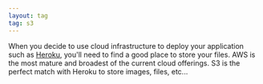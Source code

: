 ```yaml
---
layout: tag
tag: s3
---
```


When you decide to use cloud infrastructure to deploy your application such as [Heroku](/tags/heroku), you'll need
to find a good place to store your files. AWS is the most mature and broadest of the current cloud offerings. S3 is the perfect 
match with Heroku to store images, files, etc...